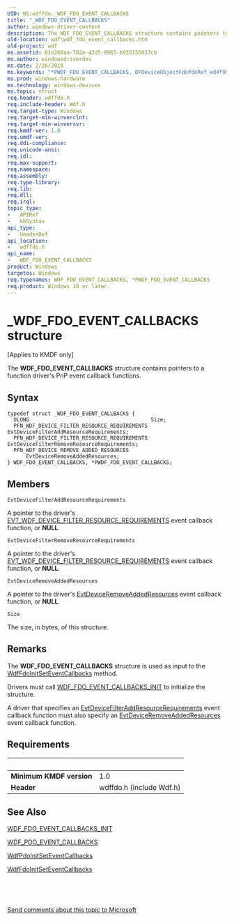 ```yaml
---
UID: NS:wdffdo._WDF_FDO_EVENT_CALLBACKS
title: "_WDF_FDO_EVENT_CALLBACKS"
author: windows-driver-content
description: The WDF_FDO_EVENT_CALLBACKS structure contains pointers to a function driver's PnP event callback functions.
old-location: wdf\wdf_fdo_event_callbacks.htm
old-project: wdf
ms.assetid: 61e268aa-782a-42d5-8965-b935156033cb
ms.author: windowsdriverdev
ms.date: 2/26/2018
ms.keywords: "*PWDF_FDO_EVENT_CALLBACKS, DFDeviceObjectFdoPdoRef_ed4f99d4-cc25-4275-b523-36cd439cac86.xml, PWDF_FDO_EVENT_CALLBACKS, PWDF_FDO_EVENT_CALLBACKS structure pointer, WDF_FDO_EVENT_CALLBACKS, WDF_FDO_EVENT_CALLBACKS structure, _WDF_FDO_EVENT_CALLBACKS, kmdf.wdf_fdo_event_callbacks, wdf.wdf_fdo_event_callbacks, wdffdo/PWDF_FDO_EVENT_CALLBACKS, wdffdo/WDF_FDO_EVENT_CALLBACKS"
ms.prod: windows-hardware
ms.technology: windows-devices
ms.topic: struct
req.header: wdffdo.h
req.include-header: Wdf.h
req.target-type: Windows
req.target-min-winverclnt: 
req.target-min-winversvr: 
req.kmdf-ver: 1.0
req.umdf-ver: 
req.ddi-compliance: 
req.unicode-ansi: 
req.idl: 
req.max-support: 
req.namespace: 
req.assembly: 
req.type-library: 
req.lib: 
req.dll: 
req.irql: 
topic_type:
-	APIRef
-	kbSyntax
api_type:
-	HeaderDef
api_location:
-	wdffdo.h
api_name:
-	WDF_FDO_EVENT_CALLBACKS
product: Windows
targetos: Windows
req.typenames: WDF_FDO_EVENT_CALLBACKS, *PWDF_FDO_EVENT_CALLBACKS
req.product: Windows 10 or later.
---
```


# _WDF_FDO_EVENT_CALLBACKS structure
<p class="CCE_Message">[Applies to KMDF only]

The <b>WDF_FDO_EVENT_CALLBACKS</b> structure contains pointers to a function driver's PnP event callback functions.

## Syntax
````
typedef struct _WDF_FDO_EVENT_CALLBACKS {
  ULONG                                       Size;
  PFN_WDF_DEVICE_FILTER_RESOURCE_REQUIREMENTS EvtDeviceFilterAddResourceRequirements;
  PFN_WDF_DEVICE_FILTER_RESOURCE_REQUIREMENTS EvtDeviceFilterRemoveResourceRequirements;
  PFN_WDF_DEVICE_REMOVE_ADDED_RESOURCES       EvtDeviceRemoveAddedResources;
} WDF_FDO_EVENT_CALLBACKS, *PWDF_FDO_EVENT_CALLBACKS;
````

## Members


`EvtDeviceFilterAddResourceRequirements`

A pointer to the driver's <a href="https://msdn.microsoft.com/library/windows/hardware/ff540870">EVT_WDF_DEVICE_FILTER_RESOURCE_REQUIREMENTS</a> event callback function, or <b>NULL</b>.

`EvtDeviceFilterRemoveResourceRequirements`

A pointer to the driver's <a href="https://msdn.microsoft.com/library/windows/hardware/ff540870">EVT_WDF_DEVICE_FILTER_RESOURCE_REQUIREMENTS</a> event callback function, or <b>NULL</b>.

`EvtDeviceRemoveAddedResources`

A pointer to the driver's <a href="..\wdffdo\nc-wdffdo-evt_wdf_device_remove_added_resources.md">EvtDeviceRemoveAddedResources</a> event callback function, or <b>NULL</b>.

`Size`

The size, in bytes, of this structure.

## Remarks
The <b>WDF_FDO_EVENT_CALLBACKS</b> structure is used as input to the <a href="..\wdffdo\nf-wdffdo-wdffdoinitseteventcallbacks.md">WdfFdoInitSetEventCallbacks</a> method.

Drivers must call <a href="..\wdffdo\nf-wdffdo-wdf_fdo_event_callbacks_init.md">WDF_FDO_EVENT_CALLBACKS_INIT</a> to initialize the structure.

A driver that specifies an <a href="https://msdn.microsoft.com/7d9b38b5-989d-45a3-8771-57a8d1f98725">EvtDeviceFilterAddResourceRequirements</a> event callback function must also specify an <a href="..\wdffdo\nc-wdffdo-evt_wdf_device_remove_added_resources.md">EvtDeviceRemoveAddedResources</a> event callback function.

## Requirements
| &nbsp; | &nbsp; |
| ---- |:---- |
| **Minimum KMDF version** | 1.0 |
| **Header** | wdffdo.h (include Wdf.h) |

## See Also

<a href="..\wdffdo\nf-wdffdo-wdf_fdo_event_callbacks_init.md">WDF_FDO_EVENT_CALLBACKS_INIT</a>



<a href="..\wdfpdo\ns-wdfpdo-_wdf_pdo_event_callbacks.md">WDF_PDO_EVENT_CALLBACKS</a>



<a href="..\wdfpdo\nf-wdfpdo-wdfpdoinitseteventcallbacks.md">WdfPdoInitSetEventCallbacks</a>



<a href="..\wdffdo\nf-wdffdo-wdffdoinitseteventcallbacks.md">WdfFdoInitSetEventCallbacks</a>



 

 

<a href="mailto:wsddocfb@microsoft.com?subject=Documentation%20feedback [wdf\wdf]:%20WDF_FDO_EVENT_CALLBACKS structure%20 RELEASE:%20(2/26/2018)&amp;body=%0A%0APRIVACY STATEMENT%0A%0AWe use your feedback to improve the documentation. We don't use your email address for any other purpose, and we'll remove your email address from our system after the issue that you're reporting is fixed. While we're working to fix this issue, we might send you an email message to ask for more info. Later, we might also send you an email message to let you know that we've addressed your feedback.%0A%0AFor more info about Microsoft's privacy policy, see http://privacy.microsoft.com/en-us/default.aspx." title="Send comments about this topic to Microsoft">Send comments about this topic to Microsoft</a>